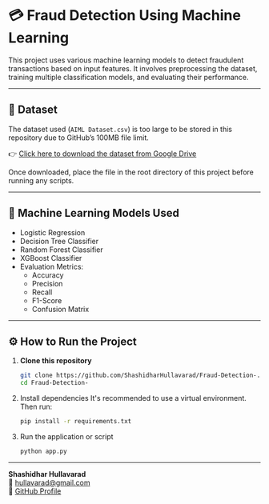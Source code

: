 # 💳 Fraud Detection Using Machine Learning

This project uses various machine learning models to detect fraudulent transactions based on input features. It involves preprocessing the dataset, training multiple classification models, and evaluating their performance.

---

## 📁 Dataset

The dataset used (`AIML Dataset.csv`) is too large to be stored in this repository due to GitHub’s 100MB file limit.

👉 [Click here to download the dataset from Google Drive]([https://drive.google.com/your-shared-link-here](https://drive.google.com/file/d/1BU6VH4KUt6eKFB246calzgy5KT-vgSOA/view?usp=drive_link))

Once downloaded, place the file in the root directory of this project before running any scripts.

---

## 🧠 Machine Learning Models Used

- Logistic Regression
- Decision Tree Classifier
- Random Forest Classifier
- XGBoost Classifier
- Evaluation Metrics:
  - Accuracy
  - Precision
  - Recall
  - F1-Score
  - Confusion Matrix

---

## ⚙️ How to Run the Project

1. **Clone this repository**  
   ```bash
   git clone https://github.com/ShashidharHullavarad/Fraud-Detection-.git
   cd Fraud-Detection-
   ```
2. Install dependencies
It's recommended to use a virtual environment. Then run:
   ```bash
   pip install -r requirements.txt
   ```
3. Run the application or script
   ```bash
   python app.py
   ```
---

**Shashidhar Hullavarad**  
📧 [hullavarad@gmail.com](mailto:hullavarad@gmail.com)  
🔗 [GitHub Profile](https://github.com/ShashidharHullavarad)
